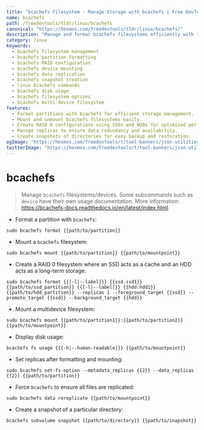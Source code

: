 ```yaml
---
title: "bcachefs Filesystem - Manage Storage with bcachefs | Free DevTools"
name: bcachefs
path: /freedevtools/tldr/linux/bcachefs
canonical: "https://hexmos.com/freedevtools/tldr/linux/bcachefs/"
description: "Manage and format bcachefs filesystems efficiently with this command-line tool. Create RAID configurations, mount and unmount partitions, and manage replicas for data redundancy. Free online tool, no registration required."
category: linux
keywords:
  - bcachefs filesystem management
  - bcachefs partition formatting
  - bcachefs RAID configuration
  - bcachefs device mounting
  - bcachefs data replication
  - bcachefs snapshot creation
  - linux bcachefs commands
  - bcachefs disk usage
  - bcachefs filesystem options
  - bcachefs multi-device filesystem
features:
  - Format partitions with bcachefs for efficient storage management.
  - Mount and unmount bcachefs filesystems easily.
  - Create RAID 0 configurations using SSDs and HDDs for optimized performance and storage.
  - Manage replicas to ensure data redundancy and availability.
  - Create snapshots of directories for easy backup and restoration.
ogImage: "https://hexmos.com/freedevtools/t/tool-banners/json-utilities-banner.png"
twitterImage: "https://hexmos.com/freedevtools/t/tool-banners/json-utilities-banner.png"
---
```


# bcachefs

> Manage `bcachefs` filesystems/devices.
> Some subcommands such as `device` have their own usage documentation.
> More information: <https://bcachefs-docs.readthedocs.io/en/latest/index.html>.

- Format a partition with `bcachefs`:

`sudo bcachefs format {{path/to/partition}}`

- Mount a `bcachefs` filesystem:

`sudo bcachefs mount {{path/to/partition}} {{path/to/mountpoint}}`

- Create a RAID 0 filesystem where an SSD acts as a cache and an HDD acts as a long-term storage:

`sudo bcachefs format {{[-l|--label]}} {{ssd.ssd1}} {{path/to/ssd_partition}} {{[-l|--label]}} {{hdd.hdd1}} {{path/to/hdd_partition}} --replicas 1 --foreground_target {{ssd}} --promote_target {{ssd}} --background_target {{hdd}}`

- Mount a multidevice filesystem:

`sudo bcachefs mount {{path/to/partition1}}:{{path/to/partition2}} {{path/to/mountpoint}}`

- Display disk usage:

`bcachefs fs usage {{[-h|--human-readable]}} {{path/to/mountpoint}}`

- Set replicas after formatting and mounting:

`sudo bcachefs set-fs-option --metadata_replicas {{2}} --data_replicas {{2}} {{path/to/partition}}`

- Force `bcachefs` to ensure all files are replicated:

`sudo bcachefs data rereplicate {{path/to/mountpoint}}`

- Create a snapshot of a particular directory:

`bcachefs subvolume snapshot {{path/to/directory}} {{path/to/snapshot}}`
